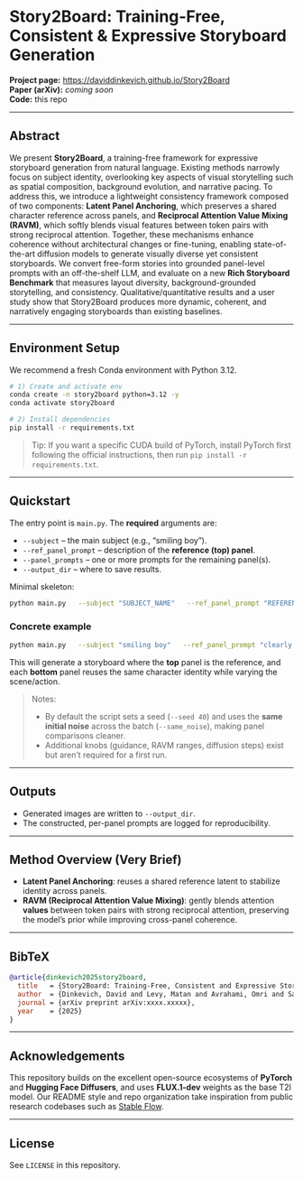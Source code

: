 # Story2Board: Training-Free, Consistent & Expressive Storyboard Generation

**Project page:** https://daviddinkevich.github.io/Story2Board  
**Paper (arXiv):** _coming soon_  
**Code:** this repo

---

## Abstract

We present **Story2Board**, a training-free framework for expressive storyboard generation from natural language. Existing methods narrowly focus on subject identity, overlooking key aspects of visual storytelling such as spatial composition, background evolution, and narrative pacing. To address this, we introduce a lightweight consistency framework composed of two components: **Latent Panel Anchoring**, which preserves a shared character reference across panels, and **Reciprocal Attention Value Mixing (RAVM)**, which softly blends visual features between token pairs with strong reciprocal attention. Together, these mechanisms enhance coherence without architectural changes or fine-tuning, enabling state-of-the-art diffusion models to generate visually diverse yet consistent storyboards. We convert free-form stories into grounded panel-level prompts with an off-the-shelf LLM, and evaluate on a new **Rich Storyboard Benchmark** that measures layout diversity, background-grounded storytelling, and consistency. Qualitative/quantitative results and a user study show that Story2Board produces more dynamic, coherent, and narratively engaging storyboards than existing baselines.

---

## Environment Setup

We recommend a fresh Conda environment with Python 3.12.

```bash
# 1) Create and activate env
conda create -n story2board python=3.12 -y
conda activate story2board

# 2) Install dependencies
pip install -r requirements.txt
```

> Tip: If you want a specific CUDA build of PyTorch, install PyTorch first following the official instructions, then run `pip install -r requirements.txt`.

---

## Quickstart

The entry point is `main.py`. The **required** arguments are:

- `--subject` – the main subject (e.g., “smiling boy”).
- `--ref_panel_prompt` – description of the **reference (top) panel**.
- `--panel_prompts` – one or more prompts for the remaining panel(s).
- `--output_dir` – where to save results.

Minimal skeleton:

```bash
python main.py   --subject "SUBJECT_NAME"   --ref_panel_prompt "REFERENCE_PANEL_TEXT"   --panel_prompts "PANEL_1_TEXT" "PANEL_2_TEXT" ...   --output_dir path/to/out
```

### Concrete example

```bash
python main.py   --subject "smiling boy"   --ref_panel_prompt "clearly visible and centered in a sunlit train yard, warm golden-hour light"   --panel_prompts     "sitting on a broken crate, sketching the shadows of overhead wires"     "watching rats scurry past graffiti-covered pillars"     "peering through a chain-link fence at a passing freight train"   --output_dir outputs/smiling_boy_trainyard
```

This will generate a storyboard where the **top** panel is the reference, and each **bottom** panel reuses the same character identity while varying the scene/action.

> Notes:
> - By default the script sets a seed (`--seed 40`) and uses the **same initial noise** across the batch (`--same_noise`), making panel comparisons cleaner.  
> - Additional knobs (guidance, RAVM ranges, diffusion steps) exist but aren’t required for a first run.

---

## Outputs

- Generated images are written to `--output_dir`.  
- The constructed, per-panel prompts are logged for reproducibility.

---

## Method Overview (Very Brief)

- **Latent Panel Anchoring**: reuses a shared reference latent to stabilize identity across panels.  
- **RAVM (Reciprocal Attention Value Mixing)**: gently blends attention **values** between token pairs with strong reciprocal attention, preserving the model’s prior while improving cross-panel coherence.

---

## BibTeX

```bibtex
@article{dinkevich2025story2board,
  title   = {Story2Board: Training-Free, Consistent and Expressive Storyboard Generation},
  author  = {Dinkevich, David and Levy, Matan and Avrahami, Omri and Samuel, Dvir and Lischinski, Dani},
  journal = {arXiv preprint arXiv:xxxx.xxxxx},
  year    = {2025}
}
```

---

## Acknowledgements

This repository builds on the excellent open-source ecosystems of **PyTorch** and **Hugging Face Diffusers**, and uses **FLUX.1-dev** weights as the base T2I model. Our README style and repo organization take inspiration from public research codebases such as [Stable Flow](https://github.com/snap-research/stable-flow).

---

## License

See `LICENSE` in this repository.
